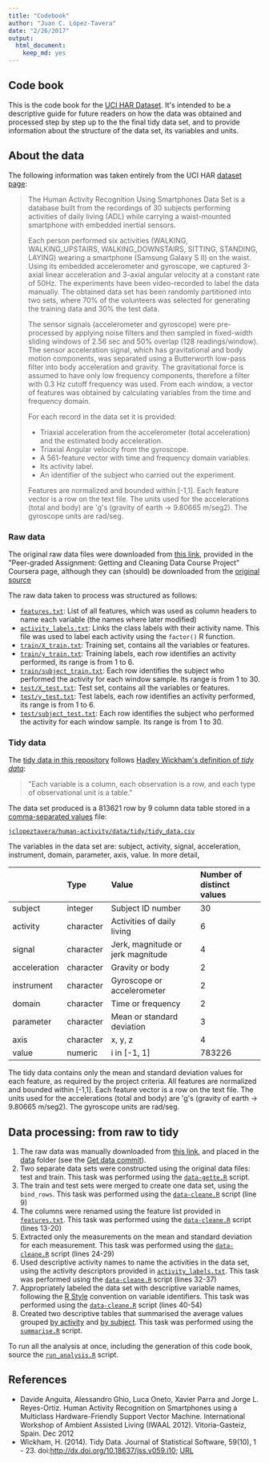 ```yaml
---
title: "Codebook"
author: "Juan C. López-Tavera"
date: "2/26/2017"
output:
  html_document:
    keep_md: yes
---
```




## Code book

This is the code book for the [UCI HAR Dataset](http://archive.ics.uci.edu/ml/datasets/Human+Activity+Recognition+Using+Smartphones). It's intended to be a descriptive guide for future readers on how the data was obtained and processed step by step up to the the final tidy data set, and to provide information about the structure of the data set, its variables and units.

## About the data

The following information was taken entirely from the UCI HAR [dataset page](http://archive.ics.uci.edu/ml/datasets/Human+Activity+Recognition+Using+Smartphones):

>The Human Activity Recognition Using Smartphones Data Set is a database built from the recordings of 30 subjects performing activities of daily living (ADL) while carrying a waist-mounted smartphone with embedded inertial sensors.
>
>Each person performed six activities (WALKING, WALKING_UPSTAIRS, WALKING_DOWNSTAIRS, SITTING, STANDING, LAYING) wearing a smartphone (Samsung Galaxy S II) on the waist. Using its embedded accelerometer and gyroscope, we captured 3-axial linear acceleration and 3-axial angular velocity at a constant rate of 50Hz. The experiments have been video-recorded to label the data manually. The obtained data set has been randomly partitioned into two sets, where 70% of the volunteers was selected for generating the training data and 30% the test data.
>
>The sensor signals (accelerometer and gyroscope) were pre-processed by applying noise filters and then sampled in fixed-width sliding windows of 2.56 sec and 50% overlap (128 readings/window). The sensor acceleration signal, which has gravitational and body motion components, was separated using a Butterworth low-pass filter into body acceleration and gravity. The gravitational force is assumed to have only low frequency components, therefore a filter with 0.3 Hz cutoff frequency was used. From each window, a vector of features was obtained by calculating variables from the time and frequency domain.
>
>For each record in the data set it is provided:
>
>* Triaxial acceleration from the accelerometer (total acceleration) and the estimated body acceleration.
>* Triaxial Angular velocity from the gyroscope.
>* A 561-feature vector with time and frequency domain variables.
>* Its activity label.
>* An identifier of the subject who carried out the experiment.
>
>Features are normalized and bounded within [-1,1]. Each feature vector is a row on the text file. The units used for the accelerations (total and body) are 'g's (gravity of earth -> 9.80665 m/seg2). The gyroscope units are rad/seg.


### Raw data

The original raw data files were downloaded from [this link](https://d396qusza40orc.cloudfront.net/getdata%2Fprojectfiles%2FUCI%20HAR%20Dataset.zip), provided in the "Peer-graded Assignment: Getting and Cleaning Data Course Project" Coursera page, although they can (should) be downloaded from the [original source](http://archive.ics.uci.edu/ml/datasets/Human+Activity+Recognition+Using+Smartphones)

The raw data taken to process was structured as follows:

* [`features.txt`](https://github.com/jclopeztavera/human-activity/blob/master/data/features.txt): List of all features, which was used as column headers to name each variable (the names where later modified)
* [`activity_labels.txt`](https://github.com/jclopeztavera/human-activity/blob/master/data/activity_labels.txt): Links the class labels with their activity name. This file was used to label each activity using the `factor()` R function.
* [`train/X_train.txt`](https://github.com/jclopeztavera/human-activity/blob/master/data/train/X_train.txt): Training set, contains all the variables or features.
* [`train/y_train.txt`](https://github.com/jclopeztavera/human-activity/blob/master/data/train/y_train.txt): Training labels, each row identifies an activity performed, its range is from 1 to 6.
* [`train/subject_train.txt`](https://github.com/jclopeztavera/human-activity/blob/master/data/train/subject_train.txt): Each row identifies the subject who performed the activity for each window sample. Its range is from 1 to 30.
* [`test/X_test.txt`](https://github.com/jclopeztavera/human-activity/blob/master/data/test/X_test.txt): Test set, contains all the variables or features.
* [`test/y_test.txt`](https://github.com/jclopeztavera/human-activity/blob/master/data/test/y_test.txt): Test labels, each row identifies an activity performed, its range is from 1 to 6.
* [`test/subject_test.txt`](https://github.com/jclopeztavera/human-activity/blob/master/data/test/subject_test.txt): Each row identifies the subject who performed the activity for each window sample. Its range is from 1 to 30.

### Tidy data

The [tidy data in this repository](https://github.com/jclopeztavera/human-activity/blob/master/data/tidy/tidy_data.csv) follows [Hadley Wickham's definition of *tidy data*](https://www.jstatsoft.org/article/view/v059i10): 

>"Each variable is a column, each observation is a row, and each type of observational unit is a table." 

The data set produced is a 813621 row by 9 column data table stored in a [comma-separated values](https://en.wikipedia.org/wiki/Comma-separated_values) file: 

[`jclopeztavera/human-activity/data/tidy/tidy_data.csv`](https://github.com/jclopeztavera/human-activity/blob/master/data/tidy/tidy_data.csv) 

The variables in the data set are: subject, activity, signal, acceleration, instrument, domain, parameter, axis, value. In more detail, 


|             |Type      |Value                             |Number of distinct values |
|:------------|:---------|:---------------------------------|:-------------------------|
|subject      |integer   |Subject ID number                 |30                        |
|activity     |character |Activities of daily living        |6                         |
|signal       |character |Jerk, magnitude or jerk magnitude |4                         |
|acceleration |character |Gravity or body                   |2                         |
|instrument   |character |Gyroscope or accelerometer        |2                         |
|domain       |character |Time or frequency                 |2                         |
|parameter    |character |Mean or standard deviation        |3                         |
|axis         |character |x, y, z                           |4                         |
|value        |numeric   |i in [-1, 1]                      |783226                    |

The tidy data contains only the mean and standard deviation values for each feature, as required by the project criteria. All features are normalized and bounded within [-1,1]. Each feature vector is a row on the text file. The units used for the accelerations (total and body) are 'g's (gravity of earth -> 9.80665 m/seg2). The gyroscope units are rad/seg.

## Data processing: from raw to tidy

1. The raw data was manually downloaded from [this link](https://d396qusza40orc.cloudfront.net/getdata%2Fprojectfiles%2FUCI%20HAR%20Dataset.zip), and placed in the [data](https://github.com/jclopeztavera/human-activity/tree/master/data) folder (see the [Get data commit](https://github.com/jclopeztavera/human-activity/commit/15926197a500a618acc42a75872232131e6f09db?diff=unified)).
2. Two separate data sets were constructed using the original data files: test and train. This task was performed using the [`data-gette.R`](https://github.com/jclopeztavera/human-activity/blob/master/R/data-gette.R) script.
3. The train and test sets were merged to create one data set, using the `bind_rows`. This task was performed using the [`data-cleane.R`](https://github.com/jclopeztavera/human-activity/blob/master/R/data-cleane.R) script (line 9)
4. The columns were renamed using the feature list provided in [`features.txt`](https://github.com/jclopeztavera/human-activity/blob/master/data/features.txt). This task was performed using the [`data-cleane.R`](https://github.com/jclopeztavera/human-activity/blob/master/R/data-cleane.R) script (lines 13-20)
5. Extracted only the measurements on the mean and standard deviation for each measurement. This task was performed using the [`data-cleane.R`](https://github.com/jclopeztavera/human-activity/blob/master/R/data-cleane.R) script (lines 24-29)
6. Used descriptive activity names to name the activities in the data set, using the activity descriptors provided in [`activity_labels.txt`](https://github.com/jclopeztavera/human-activity/blob/master/data/activity_labels.txt). This task was performed using the [`data-cleane.R`](https://github.com/jclopeztavera/human-activity/blob/master/R/data-cleane.R) script (lines 32-37)
7. Appropriately labeled the data set with descriptive variable names, following the [R Style](https://google.github.io/styleguide/Rguide.xml#identifiers) convention on variable identifiers. This task was performed using the [`data-cleane.R`](https://github.com/jclopeztavera/human-activity/blob/master/R/data-cleane.R) script (lines 40-54)
8. Created two descriptive tables that summarised the average values grouped [by activity](https://github.com/jclopeztavera/human-activity/blob/master/data/tidy/by_activity.csv) and [by subject](https://github.com/jclopeztavera/human-activity/blob/master/data/tidy/by_subject.csv). This task was performed using the [`summarise.R`](https://github.com/jclopeztavera/human-activity/blob/master/R/summarise.R) script.

To run all the analysis at once, including the generation of this code book, source the [`run_analysis.R`](https://github.com/jclopeztavera/human-activity/blob/master/R/run_analysis.R) script.

## References
* Davide Anguita, Alessandro Ghio, Luca Oneto, Xavier Parra and Jorge L. Reyes-Ortiz. Human Activity Recognition on Smartphones using a Multiclass Hardware-Friendly Support Vector Machine. International Workshop of Ambient Assisted Living (IWAAL 2012). Vitoria-Gasteiz, Spain. Dec 2012
* Wickham, H. (2014). Tidy Data. Journal of Statistical Software, 59(10), 1 - 23. doi:http://dx.doi.org/10.18637/jss.v059.i10; [URL](https://www.jstatsoft.org/article/view/v059i10)
